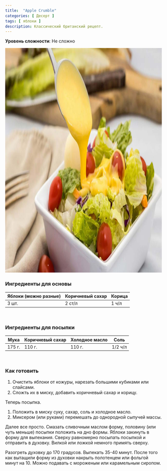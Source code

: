 ```yaml
---
title:  "Apple Crumble"
categories: [ Десерт ]
tags: [ яблоки ]
description: Классический британский рецепт.
---
```


**Уровень сложности**: Не сложно

<img class="main_post_image" src="assets/images/post-sause.jpg" width="1280" height="720" alt="соусы">

### Ингредиенты для основы  

<table>
    <thead>
      <tr>
        <th>Яблоки (можно разные)</th>
        <th>Коричневый сахар</th>
        <th>Корица</th>
      </tr>
    </thead>
    <tbody>
      <tr>
        <td>3 шт.</td>
        <td>2 ст/л</td>
        <td>1 ч/л</td>
      </tr>
    </tbody>
</table>
<br>

### Ингредиенты для посыпки  

<table>
    <thead>
      <tr>
        <th>Мука</th>
        <th>Коричневый сахар</th>
        <th>Холодное масло</th>
        <th>Соль</th>
      </tr>
    </thead>
    <tbody>
      <tr>
        <td>175 г.</td>
        <td>110 г.</td>
        <td>110 г.</td>
        <td>1/2 ч/л</td>
      </tr>
    </tbody>
</table>
<br>

### Как готовить

1. Очистить яблоки от кожуры, нарезать большими кубиками или слайсами.
2. Сложть их в миску, добавить коричневый сахар и корицу.

Теперь посыпка.
1. Положить в миску суку, сахар, соль и холодное масло.
2. Миксером (или руками) перемешать до однородной сыпучей массы.

Далее все просто.
Смазать сливочным маслом форму, половину (или чуть меньше) посыпки положить на дно формы.
Яблоки закинуть в форму для выпекания. Сверху равномерно посыпать посыпкой и отправить в духовку. Вилкой или ложкой немного примять сверху.

Разогреть духовку до 170 градусов. Выпекать 35-40 минут. После того как вытащили форму из духовки накрыть полотенцем или фольгой минут на 10.
Можно подавать с мороженым или карамельным сиропом.